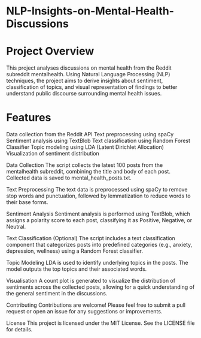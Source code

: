 # NLP-Insights-on-Mental-Health-Discussions

# Project Overview

This project analyses discussions on mental health from the Reddit subreddit mentalhealth. Using Natural Language Processing (NLP) techniques, the project aims to derive insights about sentiment, classification of topics, and visual representation of findings to better understand public discourse surrounding mental health issues.

# Features
Data collection from the Reddit API
Text preprocessing using spaCy
Sentiment analysis using TextBlob
Text classification using Random Forest Classifier
Topic modeling using LDA (Latent Dirichlet Allocation)
Visualization of sentiment distribution


Data Collection
The script collects the latest 100 posts from the mentalhealth subreddit, combining the title and body of each post. Collected data is saved to mental_health_posts.txt.

Text Preprocessing
The text data is preprocessed using spaCy to remove stop words and punctuation, followed by lemmatization to reduce words to their base forms.

Sentiment Analysis
Sentiment analysis is performed using TextBlob, which assigns a polarity score to each post, classifying it as Positive, Negative, or Neutral.

Text Classification
(Optional) The script includes a text classification component that categorizes posts into predefined categories (e.g., anxiety, depression, wellness) using a Random Forest classifier.

Topic Modeling
LDA is used to identify underlying topics in the posts. The model outputs the top topics and their associated words.

Visualisation
A count plot is generated to visualize the distribution of sentiments across the collected posts, allowing for a quick understanding of the general sentiment in the discussions.

Contributing
Contributions are welcome! Please feel free to submit a pull request or open an issue for any suggestions or improvements.

License
This project is licensed under the MIT License. See the LICENSE file for details.



